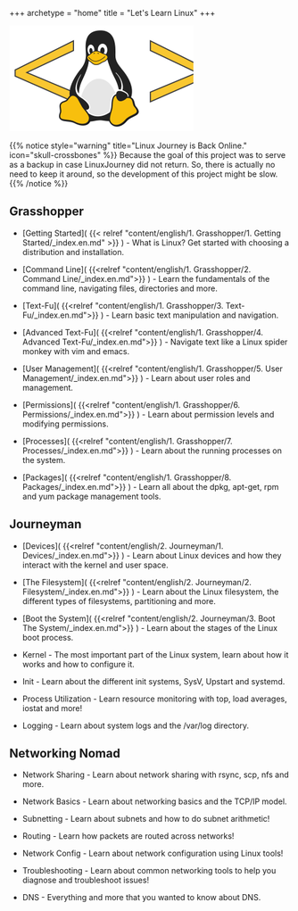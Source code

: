 +++
archetype = "home"
title = "Let's Learn Linux"
+++

![Test](Logo.svg)

{{% notice style="warning" title="Linux Journey is Back Online." icon="skull-crossbones" %}}
Because the goal of this project was to serve as a backup in case LinuxJourney did not return. So, there is actually no need to keep it around, so the development of this project might be slow.
{{% /notice %}}


## Grasshopper

* [Getting Started]( {{< relref "content/english/1. Grasshopper/1. Getting Started/_index.en.md" >}} ) - What is Linux? Get started with choosing a distribution and installation.

* [Command Line]( {{<relref "content/english/1. Grasshopper/2. Command Line/_index.en.md">}} ) - Learn the fundamentals of the command line, navigating files, directories and more.

* [Text-Fu]( {{<relref "content/english/1. Grasshopper/3. Text-Fu/_index.en.md">}} ) - Learn basic text manipulation and navigation.

* [Advanced Text-Fu]( {{<relref "content/english/1. Grasshopper/4. Advanced Text-Fu/_index.en.md">}} ) - Navigate text like a Linux spider monkey with vim and emacs.

* [User Management]( {{<relref "content/english/1. Grasshopper/5. User Management/_index.en.md">}} ) - Learn about user roles and management.

* [Permissions]( {{<relref "content/english/1. Grasshopper/6. Permissions/_index.en.md">}} ) - Learn about permission levels and modifying permissions.

* [Processes]( {{<relref "content/english/1. Grasshopper/7. Processes/_index.en.md">}} ) - Learn about the running processes on the system.

* [Packages]( {{<relref "content/english/1. Grasshopper/8. Packages/_index.en.md">}} ) - Learn all about the dpkg, apt-get, rpm and yum package management tools.

## Journeyman

* [Devices]( {{<relref "content/english/2. Journeyman/1. Devices/_index.en.md">}} ) - Learn about Linux devices and how they interact with the kernel and user space.

* [The Filesystem]( {{<relref "content/english/2. Journeyman/2. Filesystem/_index.en.md">}} ) - Learn about the Linux filesystem, the different types of filesystems, partitioning and more.

* [Boot the System]( {{<relref "content/english/2. Journeyman/3. Boot The System/_index.en.md">}} )  - Learn about the stages of the Linux boot process.

* Kernel - The most important part of the Linux system, learn about how it works and how to configure it.

* Init - Learn about the different init systems, SysV, Upstart and systemd.

* Process Utilization - Learn resource monitoring with top, load averages, iostat and more!

* Logging - Learn about system logs and the /var/log directory.

## Networking Nomad

* Network Sharing - Learn about network sharing with rsync, scp, nfs and more.

* Network Basics - Learn about networking basics and the TCP/IP model.

* Subnetting - Learn about subnets and how to do subnet arithmetic!

* Routing - Learn how packets are routed across networks!

* Network Config - Learn about network configuration using Linux tools!

* Troubleshooting - Learn about common networking tools to help you diagnose and troubleshoot issues!

* DNS - Everything and more that you wanted to know about DNS.

